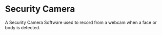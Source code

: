 # Security Camera
 A Security Camera Software used to record from a webcam when a face or body is detected.
